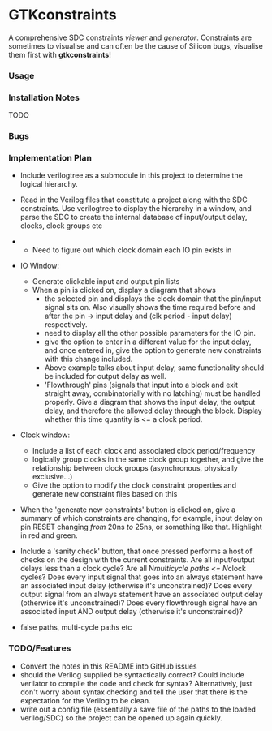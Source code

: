 # GTKconstraints

A comprehensive SDC constraints *viewer* and *generator*. Constraints are sometimes to visualise and can often be the cause of Silicon bugs, visualise them first with **gtkconstraints**! 

### Usage


### Installation Notes
TODO

### Bugs


### Implementation Plan
- Include verilogtree as a submodule in this project to determine the logical hierarchy.
- Read in the Verilog files that constitute a project along with the SDC constraints. Use verilogtree to display the hierarchy in a window, and parse the SDC to create the internal database of input/output delay, clocks, clock groups etc
- * Need to figure out which clock domain each IO pin exists in
- IO Window:
    - Generate clickable input and output pin lists
    - When a pin is clicked on, display a diagram that shows
        - the selected pin and displays the clock domain that the pin/input signal sits on. Also visually shows the time required before and after the pin -> input delay and (clk period - input delay) respectively.
        - need to display all the other possible parameters for the IO pin.
        - give the option to enter in a different value for the input delay, and once entered in, give the option to generate new constraints with this change included. 
        - Above example talks about input delay, same functionality should be included for output delay as well.
        - 'Flowthrough' pins (signals that input into a block and exit straight away, combinatorially with no latching) must be handled properly. Give a diagram that shows the input delay, the output delay, and therefore the allowed delay through the block. Display whether this time quantity is <= a clock period.
- Clock window:
    - Include a list of each clock and associated clock period/frequency
    - logically group clocks in the same clock group together, and give the relationship between clock groups (asynchronous, physically exclusive...)
    - Give the option to modify the clock constraint properties and generate new constraint files based on this
- When the 'generate new constraints' button is clicked on, give a summary of which constraints are changing, for example, input delay on pin RESET changing *from* 20ns *to* 25ns, or something like that. Highlight in red and green.

- Include a 'sanity check' button, that once pressed performs a host of checks on the design with the current constraints. Are all input/output delays less than a clock cycle? Are all N*multicycle paths <= N*clock cycles? Does every input signal that goes into an always statement have an associated input delay (otherwise it's unconstrained)? Does every output signal from an always statement have an associated output delay (otherwise it's unconstrained)? Does every flowthrough signal have an associated input AND output delay (otherwise it's unconstrained)?

- false paths, multi-cycle paths etc


### TODO/Features
- Convert the notes in this README into GitHub issues 
- should the Verilog supplied be syntactically correct? Could include verilator to compile the code and check for syntax? Alternatively, just don't worry about syntax checking and tell the user that there is the expectation for the Verilog to be clean.
- write out a config file (essentially a save file of the paths to the loaded verilog/SDC) so the project can be opened up again quickly.
